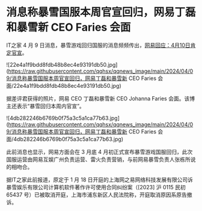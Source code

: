 # 消息称暴雪国服本周官宣回归，网易丁磊和暴雪新 CEO Faries 会面

IT之家 4 月 9
日消息，暴雪游戏回归国服的消息频频传出，[网易回应：4月10日肯定官宣](https://news.qq.com/rain/a/20240409A02WB500)。

![22e4a1f9bdd8fdb48b8ec4e93191db50.jpg](https://raw.githubusercontent.com/qqhsx/qqnews_image/main/2024/04/09/消息称暴雪国服本周官宣回归，网易丁磊和暴雪新 CEO Faries 会面/22e4a1f9bdd8fdb48b8ec4e93191db50.jpg)

据差评君获得的照片，网易 CEO 丁磊和暴雪新 CEO Johanna Faries 会面。该博主还表示“暴雪回归本周内官宣”。

![4db282246b6769b0f75a3c5a1ca77b63.jpg](https://raw.githubusercontent.com/qqhsx/qqnews_image/main/2024/04/09/消息称暴雪国服本周官宣回归，网易丁磊和暴雪新 CEO Faries 会面/4db282246b6769b0f75a3c5a1ca77b63.jpg)

此前消息也显示，网易方面会在 3 月底 4
月初正式宣布暴雪游戏国服回归，此次国服运营由网易互娱广州负责运营、雷火负责营销，与前网易暴雪负责人张栋所说的相吻合。

据IT之家此前报道，原定于 1 月 18 日开庭的上海网之易网络科技发展有限公司诉暴雪娱乐有限公司计算机软件著作许可使用合同纠纷案（[2023] 沪
0115 民初 65437 号）已被取消开庭，上海市浦东新区人民法院称，开庭取消原因系原告撤诉。

